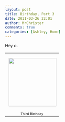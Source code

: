 ```yaml
---
layout: post
title: Birthday, Part 3
date: 2011-03-26 22:01
author: MrChrister
comments: true
categories: [Ashley, Home]
---
```

<p>Hey o.</p>  <p>   </p><table style="width: 194px"><tbody>       <tr>         <td style="background: url(https://picasaweb.google.com/s/c/transparent_album_background.gif) no-repeat left 50%; height: 194px" align="center"><a href="https://picasaweb.google.com/wyseguys/ThirdBirthday?authkey=Gv1sRgCNeS6bWB44f_0QE&amp;feat=embedwebsite"><img style="margin: 1px 0px 0px 4px" src="https://lh3.googleusercontent.com/_bNrV-VN1BbE/TbY_yGLpZeE/AAAAAAAAFy4/S2-Jswu9u7U/s160-c/ThirdBirthday.jpg" width="160" height="160" /></a></td>       </tr>        <tr>         <td style="text-align: center; font-family: arial,sans-serif; font-size: 11px"><a style="color: #4d4d4d; font-weight: bold; text-decoration: none" href="https://picasaweb.google.com/wyseguys/ThirdBirthday?authkey=Gv1sRgCNeS6bWB44f_0QE&amp;feat=embedwebsite">Third Birthday</a></td>       </tr>     </tbody></table>
